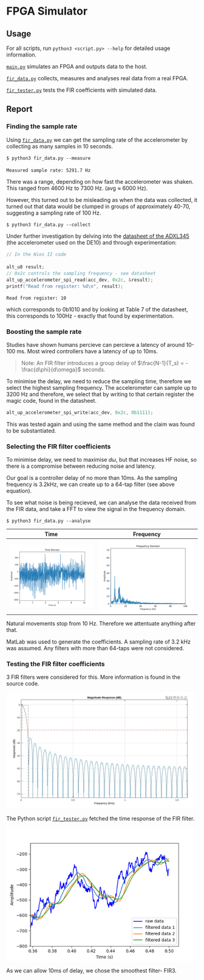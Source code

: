 # FPGA Simulator

## Usage

For all scripts, run `python3 <script.py> --help` for detailed usage 
information.

[`main.py`](main.py) simulates an FPGA and outputs data to the host.

[`fir_data.py`](fir_data.py) collects, measures and analyses real data
from a real FPGA.

[`fir_tester.py`](fir_tester.py) tests the FIR coefficients with simulated
data. 

## Report

### Finding the sample rate 

Using [`fir_data.py`](fir_data.py) we can get the sampling rate of the
accelerometer by collecting as many samples in 10 seconds.

```console
$ python3 fir_data.py --measure

Measured sample rate: 5291.7 Hz
```

There was a range, depending on how fast the accelerometer was shaken. This
ranged from 4600 Hz to 7300 Hz. (avg $\approx$ 6000 Hz). 

However, this turned out to be misleading as when the data was collected,
it turned out that data would be clumped in groups of approximately 40-70,
suggesting a sampling rate of 100 Hz.

```console
$ python3 fir_data.py --collect
```

Under further investigation by delving into the 
[datasheet of the ADXL345](https://www.analog.com/media/en/technical-documentation/data-sheets/adxl345.pdf)
(the accelerometer used on the DE10) and through experimentation:

```c
// In the Nios II code

alt_u8 result;
// 0x2c controls the sampling frequency - see datasheet
alt_up_accelerometer_spi_read(acc_dev, 0x2c, &result);
printf("Read from register: %d\n", result); 
```
```console
Read from register: 10
```

which corresponds to 0b1010 and by looking at Table 7 of the datasheet, this 
corresponds to 100Hz - exactly that found by experimentation.

### Boosting the sample rate

Studies have shown humans percieve can percieve a latency of around 10-100 
ms. Most wired controllers have a latency of up to 10ms. 

> Note: An FIR filter introduces a group delay of 
$\frac{N-1}{T_s} = -\frac{d\phi}{d\omega}$ seconds. 

To minimise the delay, we need to reduce the sampling time, therefore we select
the highest sampling frequency. The accelerometer can sample up to 3200 Hz and
therefore, we select that by writing to that certain register the magic code, 
found in the datasheet.

```c
alt_up_accelerometer_spi_write(acc_dev, 0x2c, 0b1111);
```

This was tested again and using the same method and the claim was found to be
substantiated.

### Selecting the FIR filter coefficients

To minimise delay, we need to maximise $d\omega$, but that 
increases HF noise, so there is a compromise between reducing noise 
and latency.

Our goal is a controller delay of no more than 10ms. As the sampling frequency
is 3.2kHz, we can create up to a 64-tap filter (see above equation).

To see what noise is being recieved, we can analyse the data received from the FIR
data, and take a FFT to view the signal in the frequency domain.

```console
$ python3 fir_data.py --analyse
```

| Time | Frequency
|-|-|
![time](../../images/fpga/accel_time.png) | ![frequency](../../images/fpga/accel_frequency.png)

Natural movements stop from 10 Hz. Therefore we attentuate anything after that.

MatLab was used to generate the coefficients. A sampling rate of 3.2 kHz was
assumed. Any filters with more than 64-taps were not considered. 

### Testing the FIR filter coefficients

3 FIR filters were considered for this. More information is found in the source
code.

![fir frequency response](../../images/fpga/fir3.jpg)

The Python script [`fir_tester.py`](fir_tester.py) fetched the time response of the 
FIR filter. 

![fir time response](../../images/fpga/fir_time_response.png)

As we can allow 10ms of delay, we chose the smoothest filter- FIR3.
